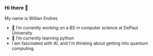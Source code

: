 ### Hi there 👋
My name is Willian Endres
- 🔭 I’m currently working on a BS in computer science at DePaul University
- 🌱 I’m currently learning python
- I am fascinated with AI, and I'm thinking about getting into quantum computing.
